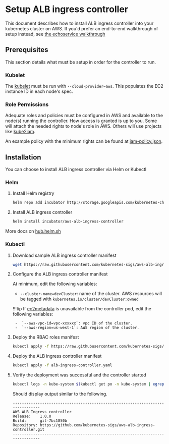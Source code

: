 # Setup ALB ingress controller
This document describes how to install ALB ingress controller into your kubernetes cluster on AWS.
If you'd prefer an end-to-end walkthrough of setup instead, see [the echoservice walkthrough](../walkthrough/echoserver.md)

## Prerequisites
This section details what must be setup in order for the controller to run.

### Kubelet
The [kubelet](https://kubernetes.io/docs/reference/command-line-tools-reference/kubelet/) must be run with `--cloud-provider=aws`. This populates the EC2 instance ID in each node's spec.

### Role Permissions
Adequate roles and policies must be configured in AWS and available to the node(s) running the controller. How access is granted is up to you. Some will attach the needed rights to node's role in AWS. Others will use projects like [kube2iam](https://github.com/jtblin/kube2iam).

An example policy with the minimum rights can be found at [iam-policy.json](../../examples/iam-policy.json).

## Installation
You can choose to install ALB ingress controller via Helm or Kubectl
### Helm
1. Install Helm registry
    ```bash
    helm repo add incubator http://storage.googleapis.com/kubernetes-charts-incubator
    ```

2. Install ALB ingress controller

    ``` bash
    helm install incubator/aws-alb-ingress-controller
    ```

More docs on [hub.helm.sh](https://hub.helm.sh/charts/incubator/aws-alb-ingress-controller)

### Kubectl
1. Download sample ALB ingress controller manifest
    ``` bash
    wget https://raw.githubusercontent.com/kubernetes-sigs/aws-alb-ingress-controller/v1.0.1/docs/examples/alb-ingress-controller.yaml
    ```

2. Configure the ALB ingress controller manifest

    At minimum, edit the following variables:

    -  `--cluster-name=devCluster`:  name of the cluster. AWS resources will be tagged with `kubernetes.io/cluster/devCluster:owned`

    !!!tip
        If [ec2metadata](https://docs.aws.amazon.com/AWSEC2/latest/UserGuide/ec2-instance-metadata.html) is unavailable from the controller pod, edit the following variables:

        -  `--aws-vpc-id=vpc-xxxxxx`: vpc ID of the cluster.
        -  `--aws-region=us-west-1`: AWS region of the cluster.

3. Deploy the RBAC roles manifest

    ```bash
    kubectl apply -f https://raw.githubusercontent.com/kubernetes-sigs/aws-alb-ingress-controller/v1.0.1/docs/examples/rbac-role.yaml
    ```

4. Deploy the ALB ingress controller manifest

    ```bash
    kubectl apply -f alb-ingress-controller.yaml
    ```

5. Verify the deployment was successful and the controller started

    ```bash
    kubectl logs -n kube-system $(kubectl get po -n kube-system | egrep -o alb-ingress[a-zA-Z0-9-]+)
    ```

    Should display output similar to the following.

    ```console
    -------------------------------------------------------------------------------
    AWS ALB Ingress controller
    Release:    1.0.0
    Build:      git-7bc1850b
    Repository: https://github.com/kubernetes-sigs/aws-alb-ingress-controller.git
    -------------------------------------------------------------------------------
    ```
